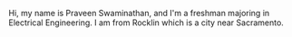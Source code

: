 Hi, my name is Praveen Swaminathan, and I'm a freshman majoring in Electrical Engineering. I am from Rocklin which is a city near Sacramento.
